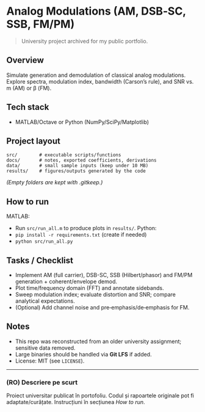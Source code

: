 # Analog Modulations (AM, DSB‑SC, SSB, FM/PM)

> University project archived for my public portfolio.

## Overview
Simulate generation and demodulation of classical analog modulations.
Explore spectra, modulation index, bandwidth (Carson’s rule), and SNR vs. m (AM) or β (FM).

## Tech stack
- MATLAB/Octave or Python (NumPy/SciPy/Matplotlib)

## Project layout
```
src/        # executable scripts/functions
docs/       # notes, exported coefficients, derivations
data/       # small sample inputs (keep under 10 MB)
results/    # figures/outputs generated by the code
```
*(Empty folders are kept with .gitkeep.)*

## How to run
MATLAB:
  - Run `src/run_all.m` to produce plots in `results/`.
Python:
  - `pip install -r requirements.txt` (create if needed)
  - `python src/run_all.py`

## Tasks / Checklist
- Implement AM (full carrier), DSB-SC, SSB (Hilbert/phasor) and FM/PM generation + coherent/envelope demod.
- Plot time/frequency domain (FFT) and annotate sidebands.
- Sweep modulation index; evaluate distortion and SNR; compare analytical expectations.
- (Optional) Add channel noise and pre‑emphasis/de‑emphasis for FM.

## Notes
- This repo was reconstructed from an older university assignment; sensitive data removed.
- Large binaries should be handled via **Git LFS** if added.
- License: MIT (see `LICENSE`).

---

### (RO) Descriere pe scurt
Proiect universitar publicat în portofoliu. Codul și rapoartele originale pot fi adaptate/curățate. Instrucțiuni în secțiunea *How to run*.
